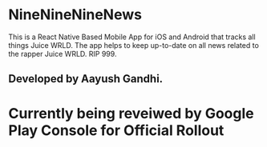 # NineNineNineNews
This is a React Native Based Mobile App for iOS and Android that tracks all things Juice WRLD. The app helps to keep up-to-date on all news related to the rapper Juice WRLD. RIP 999.

## Developed by Aayush Gandhi.

# Currently being reveiwed by Google Play Console for Official Rollout
